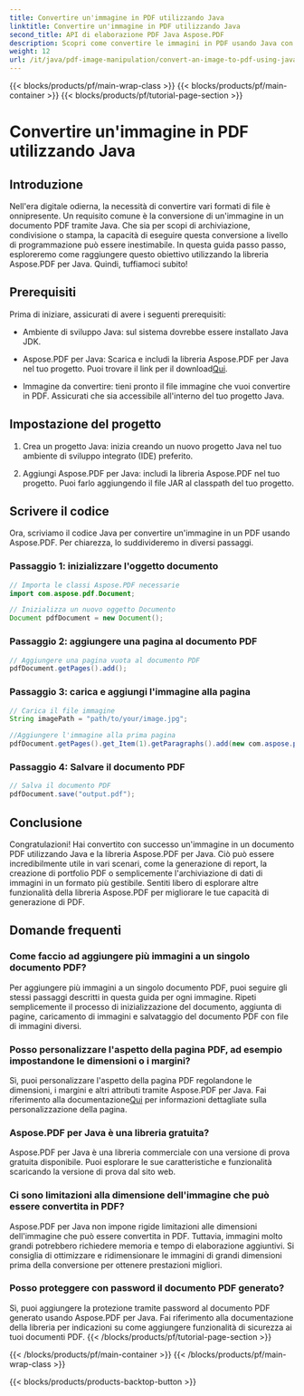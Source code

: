 ```yaml
---
title: Convertire un'immagine in PDF utilizzando Java
linktitle: Convertire un'immagine in PDF utilizzando Java
second_title: API di elaborazione PDF Java Aspose.PDF
description: Scopri come convertire le immagini in PDF usando Java con questa guida completa. Istruzioni passo passo ed esempi di codice inclusi.
weight: 12
url: /it/java/pdf-image-manipulation/convert-an-image-to-pdf-using-java/
---
```


{{< blocks/products/pf/main-wrap-class >}}
{{< blocks/products/pf/main-container >}}
{{< blocks/products/pf/tutorial-page-section >}}

# Convertire un'immagine in PDF utilizzando Java


## Introduzione

Nell'era digitale odierna, la necessità di convertire vari formati di file è onnipresente. Un requisito comune è la conversione di un'immagine in un documento PDF tramite Java. Che sia per scopi di archiviazione, condivisione o stampa, la capacità di eseguire questa conversione a livello di programmazione può essere inestimabile. In questa guida passo passo, esploreremo come raggiungere questo obiettivo utilizzando la libreria Aspose.PDF per Java. Quindi, tuffiamoci subito!

## Prerequisiti

Prima di iniziare, assicurati di avere i seguenti prerequisiti:

- Ambiente di sviluppo Java: sul sistema dovrebbe essere installato Java JDK.

-  Aspose.PDF per Java: Scarica e includi la libreria Aspose.PDF per Java nel tuo progetto. Puoi trovare il link per il download[Qui](https://releases.aspose.com/pdf/java/).

- Immagine da convertire: tieni pronto il file immagine che vuoi convertire in PDF. Assicurati che sia accessibile all'interno del tuo progetto Java.

## Impostazione del progetto

1. Crea un progetto Java: inizia creando un nuovo progetto Java nel tuo ambiente di sviluppo integrato (IDE) preferito.

2. Aggiungi Aspose.PDF per Java: includi la libreria Aspose.PDF nel tuo progetto. Puoi farlo aggiungendo il file JAR al classpath del tuo progetto.

## Scrivere il codice

Ora, scriviamo il codice Java per convertire un'immagine in un PDF usando Aspose.PDF. Per chiarezza, lo suddivideremo in diversi passaggi.

### Passaggio 1: inizializzare l'oggetto documento

```java
// Importa le classi Aspose.PDF necessarie
import com.aspose.pdf.Document;

// Inizializza un nuovo oggetto Documento
Document pdfDocument = new Document();
```

### Passaggio 2: aggiungere una pagina al documento PDF

```java
// Aggiungere una pagina vuota al documento PDF
pdfDocument.getPages().add();
```

### Passaggio 3: carica e aggiungi l'immagine alla pagina

```java
// Carica il file immagine
String imagePath = "path/to/your/image.jpg";

//Aggiungere l'immagine alla prima pagina
pdfDocument.getPages().get_Item(1).getParagraphs().add(new com.aspose.pdf.Image(imagePath));
```

### Passaggio 4: Salvare il documento PDF

```java
// Salva il documento PDF
pdfDocument.save("output.pdf");
```

## Conclusione

Congratulazioni! Hai convertito con successo un'immagine in un documento PDF utilizzando Java e la libreria Aspose.PDF per Java. Ciò può essere incredibilmente utile in vari scenari, come la generazione di report, la creazione di portfolio PDF o semplicemente l'archiviazione di dati di immagini in un formato più gestibile. Sentiti libero di esplorare altre funzionalità della libreria Aspose.PDF per migliorare le tue capacità di generazione di PDF.

## Domande frequenti

### Come faccio ad aggiungere più immagini a un singolo documento PDF?

Per aggiungere più immagini a un singolo documento PDF, puoi seguire gli stessi passaggi descritti in questa guida per ogni immagine. Ripeti semplicemente il processo di inizializzazione del documento, aggiunta di pagine, caricamento di immagini e salvataggio del documento PDF con file di immagini diversi.

### Posso personalizzare l'aspetto della pagina PDF, ad esempio impostandone le dimensioni o i margini?

Sì, puoi personalizzare l'aspetto della pagina PDF regolandone le dimensioni, i margini e altri attributi tramite Aspose.PDF per Java. Fai riferimento alla documentazione[Qui](https://reference.aspose.com/pdf/java/) per informazioni dettagliate sulla personalizzazione della pagina.

### Aspose.PDF per Java è una libreria gratuita?

Aspose.PDF per Java è una libreria commerciale con una versione di prova gratuita disponibile. Puoi esplorare le sue caratteristiche e funzionalità scaricando la versione di prova dal sito web.

### Ci sono limitazioni alla dimensione dell'immagine che può essere convertita in PDF?

Aspose.PDF per Java non impone rigide limitazioni alle dimensioni dell'immagine che può essere convertita in PDF. Tuttavia, immagini molto grandi potrebbero richiedere memoria e tempo di elaborazione aggiuntivi. Si consiglia di ottimizzare e ridimensionare le immagini di grandi dimensioni prima della conversione per ottenere prestazioni migliori.

### Posso proteggere con password il documento PDF generato?

Sì, puoi aggiungere la protezione tramite password al documento PDF generato usando Aspose.PDF per Java. Fai riferimento alla documentazione della libreria per indicazioni su come aggiungere funzionalità di sicurezza ai tuoi documenti PDF.
{{< /blocks/products/pf/tutorial-page-section >}}

{{< /blocks/products/pf/main-container >}}
{{< /blocks/products/pf/main-wrap-class >}}

{{< blocks/products/products-backtop-button >}}
